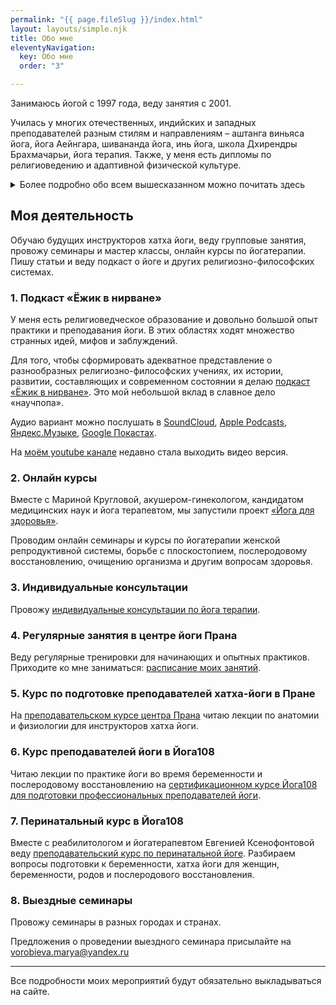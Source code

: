 ```yaml
---
permalink: "{{ page.fileSlug }}/index.html"
layout: layouts/simple.njk
title: Обо мне
eleventyNavigation:
  key: Обо мне
  order: "3"

---
```


Занимаюсь йогой с 1997 года, веду занятия с 2001.

Училась у многих отечественных, индийских и западных преподавателей разным стилям и направлениям – аштанга виньяса йога, йога Аейнгара, шивананда йога, инь йога, школа Дхирендры Брахмачарьи, йога терапия. Также, у меня есть дипломы по религиоведению и адаптивной физической культуре.

<details><summary>Более подробно обо всем вышесказанном можно почитать здесь</summary>
В жизни не бывает ненужных, бесполезных знаний. Иногда, какое-то увлечение приводит к совершенно неожиданным последствиям. Я с детства увлекалась живописью, хотя таланта к рисованию у меня нет и желания стать художником не было никогда. Другое дело — смотреть картины и читать об искусстве.

В старших классах школы мне попалась прекрасная книга Н.С. Николаевой «Декоративное искусство Японии», которую перечитала раз десять. Между чашками для чайных церемоний, искусством гравюры и росписи ширм промелькнуло слово Индия.

Буквально на следующий день дома нашла несколько томов Махабхараты, прочтение которых окончательно свернуло мою голову в совершенно определенную сторону — на полуостров Индостан. Поскольку параллельно, в силу некоторых проблем со здоровьем, я была озабочена поиском системы для укрепления чахлого организма, альтернатив йоге не осталось.

Хатха йогой начала заниматься на первом курсе института. Вольная жизнь студентки дневного отделения позволила к моменту получения диплома  окончательно определиться с дальнейшей жизнью – по полученной специальности (юрист, налоговое право) я не работала никогда.

Несколько лет посвятила йоге Айенгара, прекрасная база для новичка. Через некоторое время захотелось чего-то более сложного и динамичного, после недолгих поисков, в то время выбор был не большой, попала на занятия к Светлане Светлаковой, она преподавала по системе Андрея Сидерского и Кали Рэй.

Это был дивный новый мир, в который нырнула уже полностью. Поездки на семинары к Андрею Сидерскому, Андрею Лаппе, Анатолию Зенченко и другим известным в то время преподавателям дали огромное вдохновение заниматься дальше и больше. В 2001 году начала вести занятия.

С того времени много у кого успела поучиться. Уверена, что перечисление фамилий и регалий не самое интересное чтение. Но, хочется отметить стили и преподавателей, оказавших на мою практику и преподавание самое существенное влияние:

1. Доктор Мунусами Мадаван (Шивананда йога) — пример настоящего йогина не только в зале, но и в жизни. Мой учитель пранаямы, шаткарм, йогатерапии и, конечно же, «запредельных» асан.
2. Школа Дхирендры Брахмачарьи, к сожалению, не очень популярна на западе. Между тем, это самобытная, интересная и глубокая система, дающая целостный подход. Обучалась у Бал Мукунд Сингха, ученика основателя метода.
3. Аштанга йога. Начала заниматься этим мощным, динамичным стилем в 2005 году у Шри Паттабхи Джойса, в 2010 получила авторизацию, право на преподавание, у его внука Шарата Рангасвами.
4. В 2008 году закончила курс по йогатерапии и лечебной физкультуре у Сергея Агапкина и Артема Фролова. Теперь, у каждого из них своя прекрасная система. Продолжаю учиться у обоих и сейчас, что и вам советую.
5. Преподавательский курс «Анатомия йоги, Инь йога» Поля Грилли дал многое в понимании биомеханики движений в асанах и виньясах, а четкая структура и очень «плотное» изложение материала послужили примером, когда я сама стала обучать будущих инструкторов йоги.

Закончила религиоведческий факультет <a href="https://sfi.ru/" rel="nofollow">СФИ</a> (Свято-Филаретовский Православный Христианский Университет), здесь я получила возможность учиться у прекрасных специалистов по христианству, индологии, исламу, иудаизму, буддизму, истории и феноменологии религий. Активно рекомендую тем, кто интересуется вопросами религиозной философии именно как научной дисциплиной.
</details>

## Моя деятельность

Обучаю будущих инструкторов хатха йоги, веду групповые занятия, провожу семинары и мастер классы, онлайн курсы по йогатерапии. Пишу статьи и веду подкаст о йоге и других религиозно-философских системах.

### 1. Подкаст «Ёжик в нирване»
У меня есть религиоведческое образование и довольно большой опыт практики и преподавания йоги. В этих областях  ходят множество странных идей, мифов и заблуждений.

Для того, чтобы сформировать адекватное представление о разнообразных религиозно-философских учениях, их истории, развитии, составляющих и современном состоянии я делаю <a href="/podcast/">подкаст «Ёжик в нирване»</a>. Это мой небольшой вклад в славное дело «научпопа».

Аудио вариант можно послушать в <a href="https://soundcloud.com/hedgehoginnirvana" rel="nofollow">SoundCloud</a>, <a href="https://podcasts.apple.com/ru/podcast/%D0%B5%D0%B6%D0%B8%D0%BA-%D0%B2-%D0%BD%D0%B8%D1%80%D0%B2%D0%B0%D0%BD%D0%B5/id1443097375" rel="nofollow">Apple Podcasts</a>, <a href="https://music.yandex.ru/album/6965485" rel="nofollow">Яндекс.Музыке</a>, <a href="https://podcasts.google.com/feed/aHR0cDovL2ZlZWRzLnNvdW5kY2xvdWQuY29tL3VzZXJzL3NvdW5kY2xvdWQ6dXNlcnM6NTM2ODI3OTUwL3NvdW5kcy5yc3M?sa=X&ved=2ahUKEwjkw8rksrzuAhUD44UKHdFxBRoQ9sEGegQIARAC" rel="nofollow">Google Покастах</a>.

На <a href="https://www.youtube.com/channel/UCDO1zjq34CrgHe2wCNwwMmg" rel="nofollow">моём youtube канале</a> недавно стала выходить видео версия.

### 2. Онлайн курсы
Вместе с Мариной Кругловой, акушером-гинекологом, кандидатом медицинских наук и йога терапевтом, мы запустили проект <a href="https://yoga-for-health.ru/">«Йога для здоровья»</a>.

Проводим онлайн семинары и курсы по йогатерапии женской репродуктивной системы, борьбе с плоскостопием, послеродовому восстановлению, очищению организма и другим вопросам здоровья.

### 3. Индивидуальные консультации
Провожу <a href="/personal-class/">индивидуальные консультации по йога терапии</a>.

### 4. Регулярные занятия в центре йоги Прана
Веду регулярные тренировки для начинающих и опытных практиков. Приходите ко мне заниматься: <a href="http://pranayoga.ru/master/vorobeva" rel="nofollow">расписание моих занятий</a>.

### 5. Курс по подготовке преподавателей хатха-йоги в Пране
На <a href="https://yogateach.ru/" rel="nofollow">преподавательском курсе центра Прана</a> читаю лекции по анатомии и физиологии для инструкторов хатха йоги.

### 6. Курс преподавателей йоги в Йога108
Читаю лекции по практике йоги во время беременности и послеродовому восстановлению на <a href="http://www.yoga108.com/teachers-training/" rel="nofollow">cертификационном курсе Йога108 для подготовки профессиональных преподавателей йоги</a>.

### 7. Перинатальный курс в Йога108
Вместе с реабилитологом и йогатерапевтом Евгенией Ксенофонтовой веду <a href="http://www.yoga108.com/mama-yoga108/" rel="nofollow">преподавательский курс по перинатальной йоге</a>. Разбираем вопросы подготовки к беременности, хатха йоги для женщин, беременности, родов и послеродового восстановления.

### 8. Выездные семинары
Провожу семинары в разных городах и странах.

Предложения о проведении выездного семинара присылайте на <a href="mailto:vorobieva.marya@yandex.ru">vorobieva.marya@yandex.ru</a>

<hr>

Все подробности моих мероприятий будут обязательно выкладываться на сайте.
